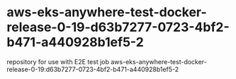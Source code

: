 # aws-eks-anywhere-test-docker-release-0-19-d63b7277-0723-4bf2-b471-a440928b1ef5-2
repository for use with E2E test job aws-eks-anywhere-test-docker-release-0-19:d63b7277-0723-4bf2-b471-a440928b1ef5-2
